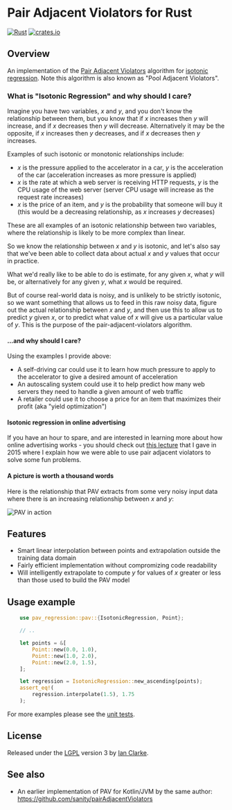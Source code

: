 # Pair Adjacent Violators for Rust

[![Rust](https://github.com/sanity/pav.rs/actions/workflows/rust.yml/badge.svg)](https://github.com/sanity/pav.rs/actions/workflows/rust.yml) [![crates.io](https://img.shields.io/crates/v/pav_regression.svg)](https://crates.io/crates/pav_regression)


## Overview

An implementation of the [Pair Adjacent Violators](https://onlinelibrary.wiley.com/doi/pdf/10.1002/9781118763155.app3) algorithm for [isotonic regression](https://en.wikipedia.org/wiki/Isotonic_regression). Note this algorithm is also known as "Pool Adjacent Violators".

### What is "Isotonic Regression" and why should I care?

Imagine you have two variables, _x_ and _y_, and you don't know the relationship between them, but you know that if _x_ increases then _y_ will increase, and if _x_ decreases then _y_ will decrease.  Alternatively it may be the opposite, if _x_ increases then _y_ decreases, and if _x_ decreases then _y_ increases.

Examples of such isotonic or monotonic relationships include:

 * _x_ is the pressure applied to the accelerator in a car, _y_ is the acceleration of the car (acceleration increases as more pressure is applied)
 * _x_ is the rate at which a web server is receiving HTTP requests, _y_ is the CPU usage of the web server (server CPU usage will increase as the request rate increases)
 * _x_ is the price of an item, and _y_ is the probability that someone will buy it (this would be a decreasing relationship, as _x_ increases _y_ decreases)

These are all examples of an isotonic relationship between two variables, where the relationship is likely to be more complex than linear.

So we know the relationship between _x_ and _y_ is isotonic, and let's also say that we've been able to collect data about actual _x_ and _y_ values that occur in practice.

What we'd really like to be able to do is estimate, for any given _x_, what _y_ will be, or alternatively for any given _y_, what _x_ would be required.

But of course real-world data is noisy, and is unlikely to be strictly isotonic, so we want something that allows us to feed in this raw noisy data, figure out the actual relationship between _x_ and _y_, and then use this to allow us to predict _y_ given _x_, or to predict what value of _x_ will give us a particular value of _y_.  This is the purpose of the pair-adjacent-violators algorithm.

#### ...and why should I care?

Using the examples I provide above:

* A self-driving car could use it to learn how much pressure to apply to the accelerator to give a desired amount of acceleration
* An autoscaling system could use it to help predict how many web servers they need to handle a given amount of web traffic
* A retailer could use it to choose a price for an item that maximizes their profit (aka "yield optimization")

#### Isotonic regression in online advertising

If you have an hour to spare, and are interested in learning more about how online advertising works - you should check out [this lecture](https://vimeo.com/137999578) that I gave in 2015 where I explain how we were able to use pair adjacent violators to solve some fun problems.

#### A picture is worth a thousand words

Here is the relationship that PAV extracts from some very noisy input data where there is an increasing relationship between _x_ and _y_:

![PAV in action](https://sanity.github.io/pairAdjacentViolators/pav-example.png)

## Features

* Smart linear interpolation between points and extrapolation outside the training data domain
* Fairly efficient implementation without compromizing code readability
* Will intelligently extrapolate to compute _y_ for values of _x_ greater or less than those used to build the PAV model

## Usage example

```rust
    use pav_regression::pav::{IsotonicRegression, Point};

    // ..

    let points = &[
        Point::new(0.0, 1.0),
        Point::new(1.0, 2.0),
        Point::new(2.0, 1.5),
    ];

    let regression = IsotonicRegression::new_ascending(points);
    assert_eq!(
        regression.interpolate(1.5), 1.75
    );
```

For more examples please see the [unit tests](https://github.com/sanity/pav.rs/blob/master/src/pav.rs#L170).

## License
Released under the [LGPL](https://en.wikipedia.org/wiki/GNU_Lesser_General_Public_License) version 3 by [Ian Clarke](http://blog.locut.us/).

## See also

* An earlier implementation of PAV for Kotlin/JVM by the same author: https://github.com/sanity/pairAdjacentViolators
